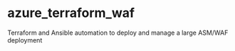 # azure_terraform_waf
Terraform and Ansible automation to deploy and manage a large ASM/WAF deployment
